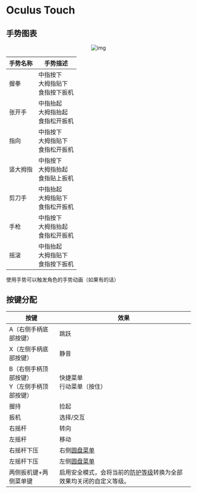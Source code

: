 # Oculus Touch

## 手势图表

<center>

![img](/docs.vrchat.com/images/touch-1.png)

</center>

| 手势名称 | 手势描述                               |
| -------- | -------------------------------------- |
| 握拳     | 中指按下<br>大拇指贴下<br>食指按下扳机 |
| 张开手   | 中指抬起<br>大拇指抬起<br>食指松开扳机 |
| 指向     | 中指按下<br>大拇指贴下<br>食指松开扳机 |
| 竖大拇指 | 中指按下<br>大拇指抬起<br>食指贴上扳机 |
| 剪刀手   | 中指抬起<br>大拇指贴下<br>食指松开扳机 |
| 手枪     | 中指按下<br>大拇指抬起<br>食指松开扳机 |
| 摇滚     | 中指抬起<br>大拇指贴下<br>食指按下扳机 |

使用手势可以触发角色的手势动画（如果有的话）

## 按键分配

| 按键                                           | 效果                                                                                                                       |
| ---------------------------------------------- | -------------------------------------------------------------------------------------------------------------------------- |
| A（右侧手柄底部按键）                          | 跳跃                                                                                                                       |
| X（左侧手柄底部按键）                          | 静音                                                                                                                       |
| B（右侧手柄顶部按键）<br>Y（左侧手柄顶部按键） | 快捷菜单<br>行动菜单（按住）                                                                                               |
| 握持                                           | 捡起                                                                                                                       |
| 扳机                                           | 选择/交互                                                                                                                  |
| 右摇杆                                         | 转向                                                                                                                       |
| 左摇杆                                         | 移动                                                                                                                       |
| 右摇杆下压                                     | 右侧[圆盘菜单](action-menu)                                                                                                |
| 左摇杆下压                                     | 左侧[圆盘菜单](action-menu)                                                                                                |
| 两侧扳机键+两侧菜单键                          | 启用安全模式，会将当前的[防护等级](/docs.vrchat.com/docs/vrchat-safety-and-trust-system)转换为全部效果均关闭的自定义等级。 |
